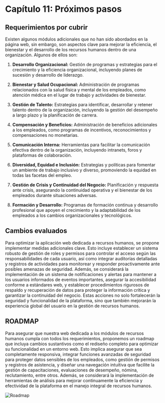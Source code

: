 # Capítulo 11: Próximos pasos
## Requerimientos por cubrir
Existen algunos módulos adicionales que no han sido abordados en la página web, sin embargo, son aspectos clave para mejorar la eficiencia, el bienestar y el desarrollo de los recursos humanos dentro de una organización. Algunos de ellos son:

1. **Desarrollo Organizacional:** Gestión de programas y estrategias para el crecimiento y la eficiencia organizacional, incluyendo planes de sucesión y desarrollo de liderazgo.

2. **Bienestar y Salud Ocupacional:** Administración de programas relacionados con la salud física y mental de los empleados, como atención médica en el lugar de trabajo y actividades de bienestar.

3. **Gestión de Talento:** Estrategias para identificar, desarrollar y retener talento dentro de la organización, incluyendo la gestión del desempeño a largo plazo y la planificación de carrera.

4. **Compensación y Beneficios:** Administración de beneficios adicionales a los empleados, como programas de incentivos, reconocimientos y compensaciones no monetarias.

5. **Comunicación Interna:** Herramientas para facilitar la comunicación efectiva dentro de la organización, incluyendo intranets, foros y plataformas de colaboración.

6. **Diversidad, Equidad e Inclusión:** Estrategias y políticas para fomentar un ambiente de trabajo inclusivo y diverso, promoviendo la equidad en todas las facetas del empleo.

7. **Gestión de Crisis y Continuidad del Negocio:** Planificación y respuesta ante crisis, asegurando la continuidad operativa y el bienestar de los empleados durante situaciones adversas.

8. **Formación y Desarrollo:** Programas de formación continua y desarrollo profesional que apoyen el crecimiento y la adaptabilidad de los empleados a los cambios organizacionales y tecnológicos.

## Cambios evaluados
Para optimizar la aplicación web dedicada a recursos humanos, se propone implementar medidas adicionales clave. Esto incluye establecer un sistema robusto de gestión de roles y permisos para controlar el acceso según las responsabilidades de cada usuario, así como integrar auditorías detalladas y registros de actividades para monitorear y responder proactivamente ante posibles amenazas de seguridad. Además, se considerará la implementación de un sistema de notificaciones y alertas para mantener a los usuarios informados de eventos importantes, asegurar la accesibilidad conforme a estándares web, y establecer procedimientos rigurosos de respaldo y recuperación de datos para proteger la información crítica y garantizar la continuidad del negocio. Estas acciones no solo fortalecerán la seguridad y funcionalidad de la plataforma, sino que también mejorarán la experiencia global del usuario en la gestión de recursos humanos.

## ROADMAP
Para asegurar que nuestra web dedicada a los módulos de recursos humanos cumpla con todos los requerimientos, proponemos un roadmap que incluya cambios sustantivos como el rediseño completo para optimizar su funcionalidad en un entorno web. Esto implica asegurar que sea completamente responsiva, integrar funciones avanzadas de seguridad para proteger datos sensibles de los empleados, como gestión de permisos y registros de asistencia, y diseñar una navegación intuitiva que facilite la gestión de capacitaciones, evaluaciones de desempeño, nómina, reclutamiento, entre otros. Además, se considerará la implementación de herramientas de análisis para mejorar continuamente la eficiencia y efectividad de la plataforma en el manejo integral de recursos humanos.

![Roadmap](roadmap.png)
